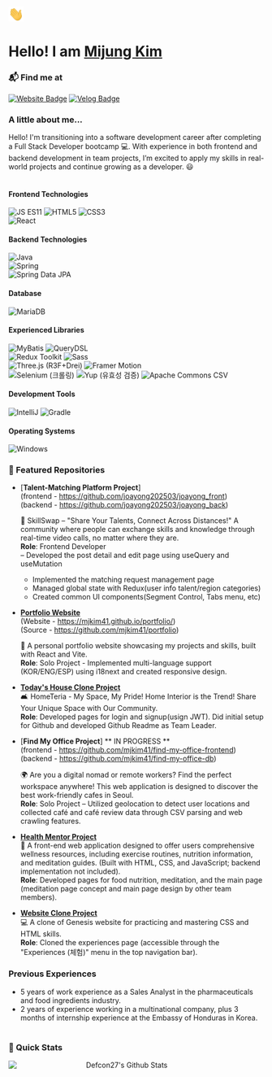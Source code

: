 
<img width="30px" margin="0px" src="https://raw.githubusercontent.com/ABSphreak/ABSphreak/master/gifs/Hi.gif">
<h1>Hello! I am <a href="https://github.com/Defcon27">Mijung Kim</a> </h1>
</h1>

### 📬 Find me at  
[![Website Badge](https://img.shields.io/badge/Visit%20My%20Website-blue.svg)](https://mjkim41.github.io/portfolio/) [![Velog Badge](https://velog-readme-stats.vercel.app/api/badge?name=Velog)](https://velog.io/@kimmy25312) 


### A little about me...
Hello! I'm transitioning into a software development career after completing a Full Stack Developer bootcamp 💻. With experience in both frontend and backend development in team projects, I’m excited to apply my skills in real-world projects and continue growing as a developer. 😃<br/><br/>

#### Frontend Technologies
![JS ES11](https://img.shields.io/badge/JavaScript-F7DF1E?style=flat&logo=javascript&logoColor=black)  ![HTML5](https://img.shields.io/badge/HTML5-E44D26?style=flat&logo=html5&logoColor=white)  ![CSS3](https://img.shields.io/badge/CSS3-1572B6?style=flat&logo=css3&logoColor=white) <br>
![React](https://img.shields.io/badge/React-61DAFB?style=flat&logo=react&logoColor=black)

#### Backend Technologies
![Java](https://img.shields.io/badge/Java-007396?style=flat&logo=java&logoColor=white) <br>
![Spring](https://img.shields.io/badge/Spring-6DB33F?style=flat&logo=spring&logoColor=white) <br>
![Spring Data JPA](https://img.shields.io/badge/Spring%20Data%20JPA-6DB33F?style=flat&logo=spring&logoColor=white)

#### Database
![MariaDB](https://img.shields.io/badge/MariaDB-003B57?style=flat&logo=mariadb&logoColor=white)

#### Experienced Libraries
![MyBatis](https://img.shields.io/badge/MyBatis-1A1A1A?style=flat&logo=mybatis&logoColor=white)   ![QueryDSL](https://img.shields.io/badge/QueryDSL-005F91?style=flat&logoColor=white) <br>
![Redux Toolkit](https://img.shields.io/badge/Redux%20Toolkit-764ABC?style=flat&logo=redux&logoColor=white)  ![Sass](https://img.shields.io/badge/Sass-CC6699?style=flat&logo=sass&logoColor=white) <br>
![Three.js (R3F+Drei)](https://img.shields.io/badge/Three.js%20(R3F%2BDrei)-000000?style=flat&logo=three.js&logoColor=white) ![Framer Motion](https://img.shields.io/badge/Framer%20Motion-EF4782?style=flat&logo=framer&logoColor=white) <br>
![Selenium (크롤링)](https://img.shields.io/badge/Selenium%20(크롤링)-43B02A?style=flat&logo=selenium&logoColor=white)
![Yup (유효성 검증)](https://img.shields.io/badge/Yup%20(유효성%20검증)-E6A400?style=flat&logo=yup&logoColor=white)
![Apache Commons CSV](https://img.shields.io/badge/Apache%20Commons%20CSV-1.8-blue?style=flat&logo=apache&logoColor=white)





#### Development Tools
![IntelliJ](https://img.shields.io/badge/IntelliJ-000000?style=flat&logo=intellij-idea&logoColor=white)
![Gradle](https://img.shields.io/badge/Gradle-02303A?style=flat&logo=gradle&logoColor=white)

#### Operating Systems
![Windows](https://img.shields.io/badge/Windows-00A4EF?style=flat&logo=windows&logoColor=white)

### 🌟 Featured Repositories
- [**Talent-Matching Platform Project**]  <br>
  (frontend - https://github.com/joayong202503/joayong_front) <br>
  (backend - https://github.com/joayong202503/joayong_back)

  🔄 SkillSwap – "Share Your Talents, Connect Across Distances!" A community where people can exchange skills and knowledge through real-time video calls, no matter where they are.  
  **Role**: Frontend Developer<br>
  – Developed the post detail and edit page using useQuery and useMutation<br>
    - Implemented the matching request management page<br>
    - Managed global state with Redux(user info talent/region categories)<br>
    - Created common UI components(Segment Control, Tabs menu, etc)<br>


- [**Portfolio Website**](https://mjkim41.github.io/portfolio/)<br>
  (Website - https://mjkim41.github.io/portfolio/) <br>
  (Source - https://github.com/mjkim41/portfolio)

  💼 A personal portfolio website showcasing my projects and skills, built with React and Vite. <br>
  **Role**: Solo Project - Implemented multi-language support (KOR/ENG/ESP) using i18next and created responsive design.

- [**Today's House Clone Project**](https://github.com/home-decor-202501/home-decor)  
  🛋️ HomeTeria - My Space, My Pride! Home Interior is the Trend! Share Your Unique Space with Our Community.<br>
  **Role**: Developed pages for login and signup(usign JWT). Did initial setup for Github and developed Github Readme as Team Leader.

- [**Find My Office Project**]  ** IN PROGRESS ** <br>
  (frontend - https://github.com/mjkim41/find-my-office-frontend) <br>
  (backend - https://github.com/mjkim41/find-my-office-db)

  🌍 Are you a digital nomad or remote workers? Find the perfect workspace anywhere! This web application is designed to discover the best work-friendly cafes in Seoul. <br>
  **Role**: Solo Project – Utilized geolocation to detect user locations and collected café and café review data through CSV parsing and web crawling features.


- [**Health Mentor Project**](https://github.com/Calorie-Code/Health-Mentor)  
  🧘 A front-end web application designed to offer users comprehensive wellness resources, including exercise routines, nutrition information, and meditation guides. (Built with HTML, CSS, and JavaScript; backend implementation not included).  
  **Role**: Developed pages for food nutrition, meditation, and the main page (meditation page concept and main page design by other team members).

- [**Website Clone Project**](https://github.com/mjkim41/genesis-web-clone)  
  💻 A clone of Genesis website for practicing and mastering CSS and HTML skills.  
  **Role**: Cloned the experiences page (accessible through the "Experiences (체험)" menu in the top navigation bar).

### Previous Experiences
- 5 years of work experience as a Sales Analyst in the pharmaceuticals and food ingredients industry.
- 2 years of experience working in a multinational company, plus 3 months of internship experience at the Embassy of Honduras in Korea. <br/><br/>

### 🚀 Quick Stats
<p align="center">
<img width="450" align="left" src="https://github-readme-stats-defcon27.vercel.app/api?username=mjkim41&show_icons=true&line_height=21&theme=react" alt="Defcon27's Github Stats" />
</p>
